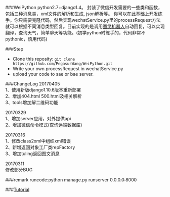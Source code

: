 ###WeiPython
python2.7+django1.4。
封装了微信开发需要的一些类和函数，包括三种消息类，xml文件的解析和生成, json解析等。
你可以在此基础上开发练手。你只需要克隆代码，然后实现wechatService.py里的processRequest方法就可以根据不同消息类型回复。目前实现的是调用[图灵机器人](http://www.tuling123.com/openapi/)自动回复，可以实现翻译，查询天气，简单聊天等功能。(初学python时练手的，代码非常不pythonic，慎用代码)

###Step
- Clone this reposity: `git clone https://github.com/PegasusWang/WeiPython.git`
- Write your own processRequest in wechatService.py
- upload your code to sae or bae server.

###ChangeLog
20170405  
1、使用新版django1.10.6版本重新部署  
2、增加404.html 500.html及相关解析  
3、tools增加解二维码功能

20170329  
1、增加server应用，对外提供api  
2、增加微信命令模式(查询远端数据库)

20170316  
1、修改class2xml中组织xml错误  
2、新增返回对象工厂类repFactory  
3、增加tuling返回图文消息

20170311  
修改部分BUG

###remark
runcode:python manage.py runserver 0.0.0.0:8000

###[Tutorial](http://ningning.today/2015/02/21/python/django-python%E5%BE%AE%E4%BF%A1%E5%BC%80%E5%8F%91%E4%B9%8B%E4%B8%80%EF%BC%8D%E5%87%86%E5%A4%87%E5%B7%A5%E4%BD%9C/)

